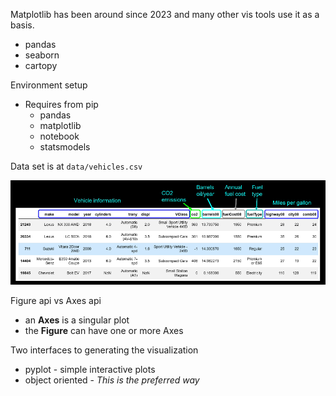 Matplotlib has been around since 2023 and many other vis tools use it as a basis.
* pandas
* seaborn
* cartopy

Environment setup
* Requires from pip
    * pandas
    * matplotlib
    * notebook
    * statsmodels

Data set is at `data/vehicles.csv`

![Description of the data set](data_set.png)

Figure api vs Axes api
* an **Axes** is a singular plot
* the **Figure** can have one or more Axes

Two interfaces to generating the visualization
* pyplot - simple interactive plots
* object oriented - *This is the preferred way*

